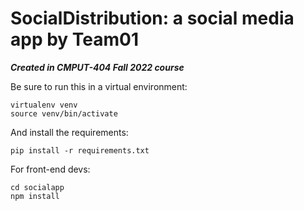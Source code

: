 # SocialDistribution: a social media app by Team01 
***Created in CMPUT-404 Fall 2022 course***

Be sure to run this in a virtual environment:
```
virtualenv venv
source venv/bin/activate
```
And install the requirements:
```
pip install -r requirements.txt
```

For front-end devs:
```
cd socialapp
npm install
```

